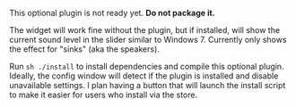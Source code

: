This optional plugin is not ready yet. **Do not package it.**

The widget will work fine without the plugin, but if installed, will show the current sound level in the slider similar to Windows 7. Currently only shows the effect for "sinks" (aka the speakers).

Run `sh ./install` to install dependencies and compile this optional plugin. Ideally, the config window will detect if the plugin is installed and disable unavailable settings. I plan having a button that will launch the install script to make it easier for users who install via the store.
